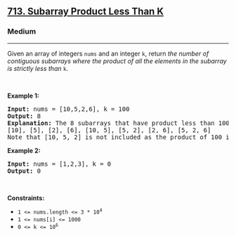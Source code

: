 <h2>
  <a href="https://leetcode.com/problems/subarray-product-less-than-k/">713. Subarray Product Less Than K</a>
</h2>
<h3>Medium</h3>
<hr />
<div>
  <p>
    Given an array of integers <code>nums</code> and an integer <code>k</code>,
    return
    <em
      >the number of contiguous subarrays where the product of all the elements
      in the subarray is strictly less than </em
    ><code>k</code>.
  </p>

  <p>&nbsp;</p>
  <p><strong class="example">Example 1:</strong></p>

  <pre><strong>Input:</strong> nums = [10,5,2,6], k = 100
<strong>Output:</strong> 8
<strong>Explanation:</strong> The 8 subarrays that have product less than 100 are:
[10], [5], [2], [6], [10, 5], [5, 2], [2, 6], [5, 2, 6]
Note that [10, 5, 2] is not included as the product of 100 is not strictly less than k.
</pre>

  <p><strong class="example">Example 2:</strong></p>

  <pre><strong>Input:</strong> nums = [1,2,3], k = 0
<strong>Output:</strong> 0
</pre>

  <p>&nbsp;</p>
  <p><strong>Constraints:</strong></p>

  <ul>
    <li>
      <code>1 &lt;= nums.length &lt;= 3 * 10<sup>4</sup></code>
    </li>
    <li><code>1 &lt;= nums[i] &lt;= 1000</code></li>
    <li>
      <code>0 &lt;= k &lt;= 10<sup>6</sup></code>
    </li>
  </ul>
</div>
